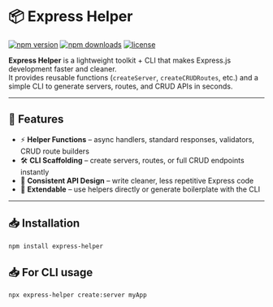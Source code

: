 # 📦 Express Helper

[![npm version](https://img.shields.io/npm/v/express-helper.svg)](https://www.npmjs.com/package/express-helper)
[![npm downloads](https://img.shields.io/npm/dt/express-helper.svg)](https://www.npmjs.com/package/express-helper)
[![license](https://img.shields.io/badge/license-MIT-green.svg)](LICENSE)

**Express Helper** is a lightweight toolkit + CLI that makes Express.js development faster and cleaner.  
It provides reusable functions (`createServer`, `createCRUDRoutes`, etc.) and a simple CLI to generate servers, routes, and CRUD APIs in seconds.  

---

## 🚀 Features
- ⚡ **Helper Functions** – async handlers, standard responses, validators, CRUD route builders  
- 🛠 **CLI Scaffolding** – create servers, routes, or full CRUD endpoints instantly  
- 📐 **Consistent API Design** – write cleaner, less repetitive Express code  
- 🧩 **Extendable** – use helpers directly or generate boilerplate with the CLI  

---

## 📥 Installation
```bash
npm install express-helper
```
## 📥 For CLI usage

```bash
npx express-helper create:server myApp
```
